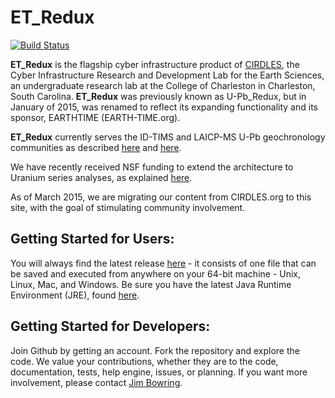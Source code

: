 ET_Redux
========

[![Build Status](https://travis-ci.org/CIRDLES/ET_Redux.svg?branch=master)](https://travis-ci.org/CIRDLES/ET_Redux)

**ET_Redux** is the flagship cyber infrastructure product of [CIRDLES](http://cirdles.org),
the Cyber Infrastructure Research and Development Lab for the Earth Sciences, 
an undergraduate research
lab at the College of Charleston in Charleston, South Carolina. **ET_Redux** was 
previously known as U-Pb_Redux, but in January of 2015, was renamed to
reflect its expanding functionality and its sponsor, EARTHTIME (EARTH-TIME.org).

**ET_Redux** currently serves the ID-TIMS and LAICP-MS U-Pb geochronology communities
as described [here](http://cirdles.org/sites/default/files/Downloads/ggge1933.pdf) and 
[here](http://cirdles.org/sites/default/files/Downloads/ggge1932.pdf).

We have recently received NSF funding to extend the architecture to Uranium series
analyses, as explained 
[here](http://earthcube.org/group/cyberinfrastructure-u-series-geochronologic-data). 

As of March 2015, we are migrating our content from CIRDLES.org to this site, with
the goal of stimulating community involvement.

Getting Started for Users:
---
You will always find the latest release 
[here](https://github.com/CIRDLES/ET_Redux/releases) - it consists of one file that can be 
saved and executed from anywhere on your 64-bit machine - Unix, Linux, Mac, and Windows.
Be sure you have the latest Java Runtime Environment (JRE), found 
[here](http://www.oracle.com/technetwork/java/javase/downloads/index.html).

Getting Started for Developers:
---
Join Github by getting an account.  Fork the repository and explore the code.  We value
your contributions, whether they are to the code, documentation, tests, help engine,
issues, or planning.  If you want more involvement, please contact 
[Jim Bowring](mailto://bowringj@cofc.edu).

